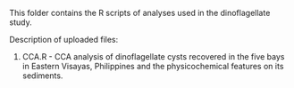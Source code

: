 This folder contains the R scripts of analyses used in the dinoflagellate study. 

Description of uploaded files:

1. CCA.R - CCA analysis of dinoflagellate cysts recovered in the five bays in Eastern Visayas, Philippines and the physicochemical features on its sediments. 
